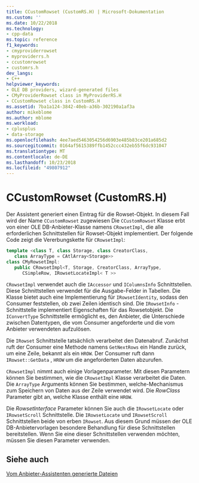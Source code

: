 ```yaml
---
title: CCustomRowset (CustomRS.H) | Microsoft-Dokumentation
ms.custom: ''
ms.date: 10/22/2018
ms.technology:
- cpp-data
ms.topic: reference
f1_keywords:
- cmyproviderrowset
- myproviderrs.h
- ccustomrowset
- customrs.h
dev_langs:
- C++
helpviewer_keywords:
- OLE DB providers, wizard-generated files
- CMyProviderRowset class in MyProviderRS.H
- CCustomRowset class in CustomRS.H
ms.assetid: 7ba1a124-3842-40eb-a36b-302190a1af3a
author: mikeblome
ms.author: mblome
ms.workload:
- cplusplus
- data-storage
ms.openlocfilehash: 4ee7aed5463054256d6903e485b83ce201a685d2
ms.sourcegitcommit: 0164af5615389ffb1452ccc432eb55f6dc931047
ms.translationtype: MT
ms.contentlocale: de-DE
ms.lasthandoff: 10/23/2018
ms.locfileid: "49807912"
---
```

# <a name="ccustomrowset-customrsh"></a>CCustomRowset (CustomRS.H)

Der Assistent generiert einen Eintrag für die Rowset-Objekt. In diesem Fall wird der Name `CCustomRowset` zugewiesen Die `CCustomRowset` Klasse erbt von einer OLE DB-Anbieter-Klasse namens `CRowsetImpl`, die alle erforderlichen Schnittstellen für Rowset-Objekt implementiert. Der folgende Code zeigt die Vererbungskette für `CRowsetImpl`:  
  
```cpp  
template <class T, class Storage, class CreatorClass,   
   class ArrayType = CAtlArray<Storage>>  
class CMyRowsetImpl:  
   public CRowsetImpl<T, Storage, CreatorClass, ArrayType,   
      CSimpleRow, IRowsetLocateImpl< T >>  
```  
  
`CRowsetImpl` verwendet auch die `IAccessor` und `IColumnsInfo` Schnittstellen. Diese Schnittstellen verwendet für die Ausgabe-Felder in Tabellen. Die Klasse bietet auch eine Implementierung für `IRowsetIdentity`, sodass den Consumer feststellen, ob zwei Zeilen identisch sind. Die `IRowsetInfo` -Schnittstelle implementiert Eigenschaften für das Rowsetobjekt. Die `IConvertType` Schnittstelle ermöglicht es, den Anbieter, die Unterschiede zwischen Datentypen, die vom Consumer angeforderte und die vom Anbieter verwendeten aufzulösen.  
  
Die `IRowset` Schnittstelle tatsächlich verarbeitet den Datenabruf. Zunächst ruft der Consumer eine Methode namens `GetNextRows` ein Handle zurück, um eine Zeile, bekannt als ein `HROW`. Der Consumer ruft dann `IRowset::GetData` , `HROW` um die angeforderten Daten abzurufen.  
  
`CRowsetImpl` nimmt auch einige Vorlagenparameter. Mit diesen Parametern können Sie bestimmen, wie die `CRowsetImpl` Klasse verarbeitet die Daten. Die `ArrayType` Arguments können Sie bestimmen, welche-Mechanismus zum Speichern von Daten aus der Zeile verwendet wird. Die *RowClass* Parameter gibt an, welche Klasse enthält eine `HROW`.  
  
Die *RowsetInterface* Parameter können Sie auch die `IRowsetLocate` oder `IRowsetScroll` Schnittstelle. Die `IRowsetLocate` und `IRowsetScroll` Schnittstellen beide von erben `IRowset`. Aus diesem Grund müssen der OLE DB-Anbietervorlagen besondere Behandlung für diese Schnittstellen bereitstellen. Wenn Sie eine dieser Schnittstellen verwenden möchten, müssen Sie diesen Parameter verwenden.  
  
## <a name="see-also"></a>Siehe auch  

[Vom Anbieter-Assistenten generierte Dateien](../../data/oledb/provider-wizard-generated-files.md)